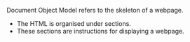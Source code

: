 Document Object Model refers to the skeleton of a webpage. 
- The HTML is organised under sections. 
- These sections are instructions for displaying a webpage.